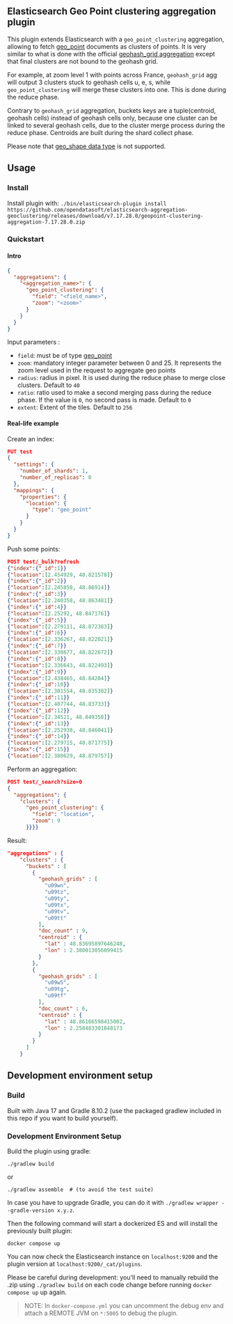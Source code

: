 ## Elasticsearch Geo Point clustering aggregation plugin

This plugin extends Elasticsearch with a `geo_point_clustering` aggregation, allowing to fetch [geo_point](https://www.elastic.co/guide/en/elasticsearch/reference/7.10/geo-point.html) documents as clusters of points.
It is very similar to what is done with the official [geohash_grid aggregation](https://www.elastic.co/guide/en/elasticsearch/reference/7.10/search-aggregations-bucket-geohashgrid-aggregation.html) except that final clusters are not bound to the geohash grid.

For example, at zoom level 1 with points across France, `geohash_grid` agg will output 3 clusters stuck to geohash cells u, e, s, while `geo_point_clustering` will merge these clusters into one.
This is done during the reduce phase.

Contrary to `geohash_grid` aggregation, buckets keys are a tuple(centroid, geohash cells) instead of geohash cells only, because one cluster can be linked to several geohash cells, due to the cluster merge process during the reduce phase.
Centroids are built during the shard collect phase.

Please note that [geo_shape data type](https://www.elastic.co/guide/en/elasticsearch/reference/7.10/geo-shape.html) is not supported.


## Usage
### Install

Install plugin with:
`./bin/elasticsearch-plugin install https://github.com/opendatasoft/elasticsearch-aggregation-geoclustering/releases/download/v7.17.28.0/geopoint-clustering-aggregation-7.17.28.0.zip`


### Quickstart
#### Intro
```json
{
  "aggregations": {
    "<aggregation_name>": {
      "geo_point_clustering": {
        "field": "<field_name>",
        "zoom": "<zoom>"
      }
    }
  }
}
```
Input parameters :
- `field`: must be of type [geo_point](https://www.elastic.co/guide/en/elasticsearch/reference/7.10/geo-point.html)
- `zoom`: mandatory integer parameter between 0 and 25. It represents the zoom level used in the request to aggregate geo points
- `radius`: radius in pixel. It is used during the reduce phase to merge close clusters. Default to `40`
- `ratio`: ratio used to make a second merging pass during the reduce phase. If the value is `0`, no second pass is made. Default to `0`
- `extent`: Extent of the tiles. Default to `256`


#### Real-life example

Create an index:
```json
PUT test
{
  "settings": {
    "number_of_shards": 1,
    "number_of_replicas": 0
  },
  "mappings": {
    "properties": {
      "location": {
        "type": "geo_point"
      }
    }
  }
}
```

Push some points:
```json
POST test/_bulk?refresh
{"index":{"_id":1}}
{"location":[2.454929, 48.821578]}
{"index":{"_id":2}}
{"location":[2.245858, 48.86914]}
{"index":{"_id":3}}
{"location":[2.240358, 48.863481]}
{"index":{"_id":4}}
{"location":[2.25292, 48.847176]}
{"index":{"_id":5}}
{"location":[2.279111, 48.872383]}
{"index":{"_id":6}}
{"location":[2.336267, 48.822021]}
{"index":{"_id":7}}
{"location":[2.338677, 48.822672]}
{"index":{"_id":8}}
{"location":[2.336643, 48.822493]}
{"index":{"_id":9}}
{"location":[2.438465, 48.84204]}
{"index":{"_id":10}}
{"location":[2.381554, 48.835382]}
{"index":{"_id":11}}
{"location":[2.407744, 48.83733]}
{"index":{"_id":12}}
{"location":[2.34521, 48.849358]}
{"index":{"_id":13}}
{"location":[2.252938, 48.846041]}
{"index":{"_id":14}}
{"location":[2.279715, 48.871775]}
{"index":{"_id":15}}
{"location":[2.380629, 48.879757]}
```

Perform an aggregation:
```json
POST test/_search?size=0
{
  "aggregations": {
    "clusters": {
      "geo_point_clustering": {
        "field": "location",
        "zoom": 9
      }}}}
```

Result:
```json
"aggregations" : {
    "clusters" : {
      "buckets" : [
        {
          "geohash_grids" : [
            "u09wn",
            "u09tz",
            "u09ty",
            "u09tx",
            "u09tv",
            "u09tt"
          ],
          "doc_count" : 9,
          "centroid" : {
            "lat" : 48.83695897646248,
            "lon" : 2.380013056099415
          }
        },
        {
          "geohash_grids" : [
            "u09w5",
            "u09tg",
            "u09tf"
          ],
          "doc_count" : 6,
          "centroid" : {
            "lat" : 48.86166598415002,
            "lon" : 2.258483301848173
          }
        }
      ]
    }
```


## Development environment setup

### Build

Built with Java 17 and Gradle 8.10.2 (use the packaged gradlew included in this repo if you want to build yourself).

### Development Environment Setup

Build the plugin using gradle:
``` shell
./gradlew build
```

or
``` shell
./gradlew assemble  # (to avoid the test suite)
```

In case you have to upgrade Gradle, you can do it with `./gradlew wrapper --gradle-version x.y.z`.

Then the following command will start a dockerized ES and will install the previously built plugin:
``` shell
docker compose up
```

You can now check the Elasticsearch instance on `localhost:9200` and the plugin version at `localhost:9200/_cat/plugins`.

Please be careful during development: you'll need to manually rebuild the .zip using `./gradlew build` on each code
change before running `docker compose up` up again.

> NOTE: In `docker-compose.yml` you can uncomment the debug env and attach a REMOTE JVM on `*:5005` to debug the plugin.
